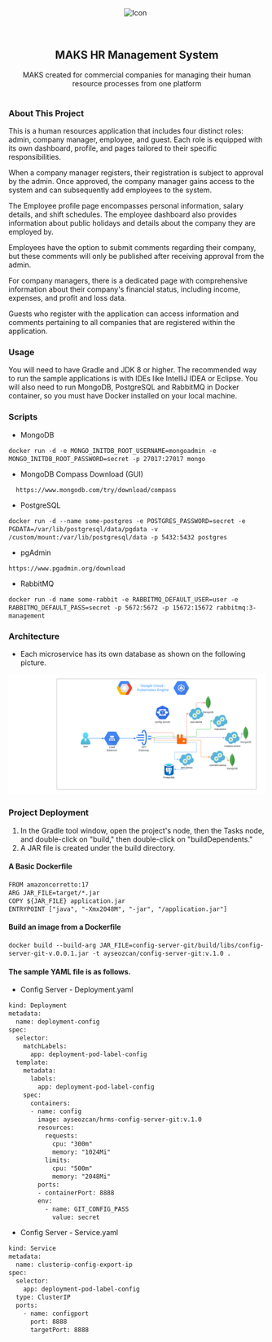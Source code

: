 <div style="display: flex; align-items: center; justify-content: center;">
  <img src="https://www.linkpicture.com/q/favicon_27.png" alt="Icon" width="50" height="50">

</div>
  <h2 align="center">MAKS HR Management System</h2>

  <p align="center" >
MAKS created for commercial companies for managing their human resource processes from one platform
    <br/>
    <br/>

### About This Project

This is a human resources application that includes four distinct roles: admin, company manager, employee, and guest. Each role is equipped with its own dashboard, profile, and pages tailored to their specific responsibilities.

When a company manager registers, their registration is subject to approval by the admin. Once approved, the company manager gains access to the system and can subsequently add employees to the system.

The Employee profile page encompasses personal information, salary details, and shift schedules. The employee dashboard also provides information about public holidays and details about the company they are employed by.

Employees have the option to submit comments regarding their company, but these comments will only be published after receiving approval from the admin.

For company managers, there is a dedicated page with comprehensive information about their company's financial status, including income, expenses, and profit and loss data.

Guests who register with the application can access information and comments pertaining to all companies that are registered within the application.

### Usage
You will need to have Gradle and JDK 8 or higher. The recommended way to run the sample applications is with IDEs like IntelliJ IDEA or Eclipse. You will also need to run MongoDB, PostgreSQL and RabbitMQ in Docker container, so you must have Docker installed on your local machine.

### Scripts
- MongoDB
```
docker run -d -e MONGO_INITDB_ROOT_USERNAME=mongoadmin -e MONGO_INITDB_ROOT_PASSWORD=secret -p 27017:27017 mongo
```
- MongoDB Compass Download (GUI)
```
  https://www.mongodb.com/try/download/compass
```
- PostgreSQL
```
docker run -d --name some-postgres -e POSTGRES_PASSWORD=secret -e PGDATA=/var/lib/postgresql/data/pgdata -v /custom/mount:/var/lib/postgresql/data -p 5432:5432 postgres
```
- pgAdmin
```
https://www.pgadmin.org/download
```
- RabbitMQ
```
docker run -d name some-rabbit -e RABBITMQ_DEFAULT_USER=user -e RABBITMQ_DEFAULT_PASS=secret -p 5672:5672 -p 15672:15672 rabbitmq:3-management
```
### Architecture
- Each microservice has its own database as shown on the following picture.

![Cloud Architecture](/user-microservice/src/main/resources/images/cloud-architecture.png)

### Project Deployment
1. In the Gradle tool window, open the project's node, then the Tasks node, and double-click on "build," then double-click on "buildDependents."
2. A JAR file is created under the build directory.

#### A Basic Dockerfile
```
FROM amazoncorretto:17
ARG JAR_FILE=target/*.jar
COPY ${JAR_FILE} application.jar
ENTRYPOINT ["java", "-Xmx2048M", "-jar", "/application.jar"]
```

#### Build an image from a Dockerfile
```
docker build --build-arg JAR_FILE=config-server-git/build/libs/config-server-git-v.0.0.1.jar -t ayseozcan/config-server-git:v.1.0 .
```
#### The sample YAML file is as follows.
- Config Server - Deployment.yaml
```
kind: Deployment
metadata:
  name: deployment-config
spec:
  selector:
    matchLabels:
      app: deployment-pod-label-config
  template:
    metadata:
      labels:
        app: deployment-pod-label-config      
    spec:
      containers: 
      - name: config 
        image: ayseozcan/hrms-config-server-git:v.1.0
        resources:
          requests:
            cpu: "300m"
            memory: "1024Mi"
          limits:
            cpu: "500m"
            memory: "2048Mi"
        ports: 
        - containerPort: 8888
        env:
          - name: GIT_CONFIG_PASS
            value: secret
```
- Config Server - Service.yaml
```
kind: Service
metadata:
  name: clusterip-config-export-ip
spec:
  selector:
    app: deployment-pod-label-config
  type: ClusterIP
  ports:
    - name: configport
      port: 8888
      targetPort: 8888
```
